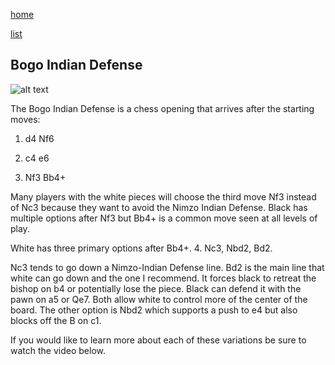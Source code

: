 [home](/zaliczeniowe1awww/)

[list](/zaliczeniowe1awww/list)

## Bogo Indian Defense

![alt text](https://www.thechesswebsite.com/wp-content/uploads/2019/04/bogo-indian-defense.png "Bogo Indian Defense")


The Bogo Indian Defense is a chess opening that arrives after the starting moves:

1. d4 Nf6

2. c4 e6

3. Nf3 Bb4+

Many players with the white pieces will choose the third move Nf3 instead of Nc3 because they want to avoid the Nimzo Indian Defense. Black has multiple options after Nf3 but Bb4+ is a common move seen at all levels of play.

White has three primary options after Bb4+. 4. Nc3, Nbd2, Bd2.

Nc3 tends to go down a Nimzo-Indian Defense line. Bd2 is the main line that white can go down and the one I recommend. It forces black to retreat the bishop on b4 or potentially lose the piece. Black can defend it with the pawn on a5 or Qe7. Both allow white to control more of the center of the board. The other option is Nbd2 which supports a push to e4 but also blocks off the B on c1.

If you would like to learn more about each of these variations be sure to watch the video below.

